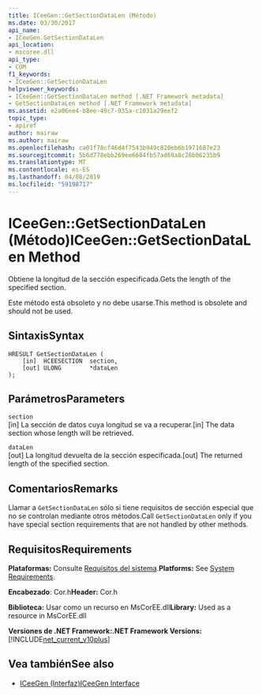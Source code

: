 ```yaml
---
title: ICeeGen::GetSectionDataLen (Método)
ms.date: 03/30/2017
api_name:
- ICeeGen.GetSectionDataLen
api_location:
- mscoree.dll
api_type:
- COM
f1_keywords:
- ICeeGen::GetSectionDataLen
helpviewer_keywords:
- ICeeGen::GetSectionDataLen method [.NET Framework metadata]
- GetSectionDataLen method [.NET Framework metadata]
ms.assetid: e2a06ee4-b8ee-49c7-935a-c1031a29eef2
topic_type:
- apiref
author: mairaw
ms.author: mairaw
ms.openlocfilehash: ca01f78cf46d4f7543b949c820eb6b1971687e23
ms.sourcegitcommit: 5b6d778ebb269ee6684fb57ad69a8c28b06235b9
ms.translationtype: MT
ms.contentlocale: es-ES
ms.lasthandoff: 04/08/2019
ms.locfileid: "59198717"
---
```

# <a name="iceegengetsectiondatalen-method"></a><span data-ttu-id="73295-102">ICeeGen::GetSectionDataLen (Método)</span><span class="sxs-lookup"><span data-stu-id="73295-102">ICeeGen::GetSectionDataLen Method</span></span>
<span data-ttu-id="73295-103">Obtiene la longitud de la sección especificada.</span><span class="sxs-lookup"><span data-stu-id="73295-103">Gets the length of the specified section.</span></span>  
  
 <span data-ttu-id="73295-104">Este método está obsoleto y no debe usarse.</span><span class="sxs-lookup"><span data-stu-id="73295-104">This method is obsolete and should not be used.</span></span>  
  
## <a name="syntax"></a><span data-ttu-id="73295-105">Sintaxis</span><span class="sxs-lookup"><span data-stu-id="73295-105">Syntax</span></span>  
  
```  
HRESULT GetSectionDataLen (  
    [in]  HCEESECTION  section,  
    [out] ULONG        *dataLen  
);  
```  
  
## <a name="parameters"></a><span data-ttu-id="73295-106">Parámetros</span><span class="sxs-lookup"><span data-stu-id="73295-106">Parameters</span></span>  
 `section`  
 <span data-ttu-id="73295-107">[in] La sección de datos cuya longitud se va a recuperar.</span><span class="sxs-lookup"><span data-stu-id="73295-107">[in] The data section whose length will be retrieved.</span></span>  
  
 `dataLen`  
 <span data-ttu-id="73295-108">[out] La longitud devuelta de la sección especificada.</span><span class="sxs-lookup"><span data-stu-id="73295-108">[out] The returned length of the specified section.</span></span>  
  
## <a name="remarks"></a><span data-ttu-id="73295-109">Comentarios</span><span class="sxs-lookup"><span data-stu-id="73295-109">Remarks</span></span>  
 <span data-ttu-id="73295-110">Llamar a `GetSectionDataLen` sólo si tiene requisitos de sección especial que no se controlan mediante otros métodos.</span><span class="sxs-lookup"><span data-stu-id="73295-110">Call `GetSectionDataLen` only if you have special section requirements that are not handled by other methods.</span></span>  
  
## <a name="requirements"></a><span data-ttu-id="73295-111">Requisitos</span><span class="sxs-lookup"><span data-stu-id="73295-111">Requirements</span></span>  
 <span data-ttu-id="73295-112">**Plataformas:** Consulte [Requisitos del sistema](../../../../docs/framework/get-started/system-requirements.md).</span><span class="sxs-lookup"><span data-stu-id="73295-112">**Platforms:** See [System Requirements](../../../../docs/framework/get-started/system-requirements.md).</span></span>  
  
 <span data-ttu-id="73295-113">**Encabezado**: Cor.h</span><span class="sxs-lookup"><span data-stu-id="73295-113">**Header:** Cor.h</span></span>  
  
 <span data-ttu-id="73295-114">**Biblioteca:** Usar como un recurso en MsCorEE.dll</span><span class="sxs-lookup"><span data-stu-id="73295-114">**Library:** Used as a resource in MsCorEE.dll</span></span>  
  
 **<span data-ttu-id="73295-115">Versiones de .NET Framework:</span><span class="sxs-lookup"><span data-stu-id="73295-115">.NET Framework Versions:</span></span>** [!INCLUDE[net_current_v10plus](../../../../includes/net-current-v10plus-md.md)]  
  
## <a name="see-also"></a><span data-ttu-id="73295-116">Vea también</span><span class="sxs-lookup"><span data-stu-id="73295-116">See also</span></span>

- [<span data-ttu-id="73295-117">ICeeGen (Interfaz)</span><span class="sxs-lookup"><span data-stu-id="73295-117">ICeeGen Interface</span></span>](../../../../docs/framework/unmanaged-api/metadata/iceegen-interface.md)
